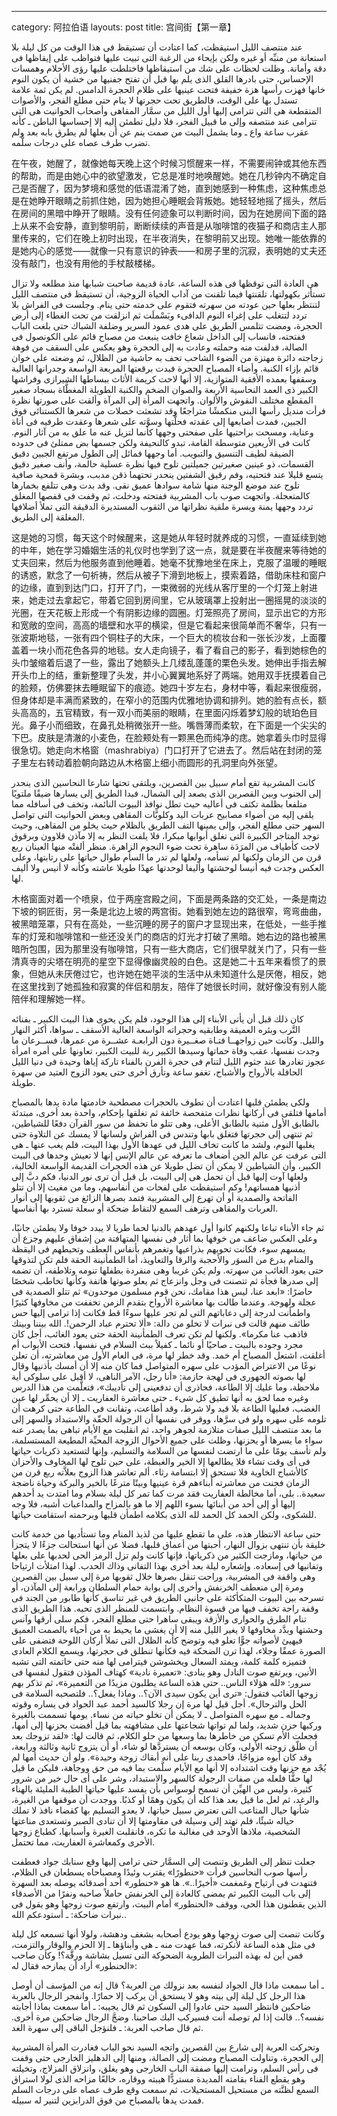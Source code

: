 ---
category: 阿拉伯语
layouts: post
title: 宫间街【第一章】

عند منتصف الليل استيقظت، كما اعتادت أن تستيقظ فى هذا الوقت من كل ليلة بلا استعانة من منبِّه أو غيره ولكن بإيحاء من الرغبة التى تبيت عليها فتواظب على إيقاظها فى دقة وأمانة. وظلت لحظات على شك من استيقاظها فاختلطت عليها رؤى الأحلام وهمسات الإحساس، حتى بادرها القلق الذى يلم بها قبل أن تفتح جفنيها من خشية أن يكون النوم خانها فهزت رأسها هزة خفيفة فتحت عينيها على ظلام الحجرة الدامس. لم يكن ثمة علامة تستدل بها على الوقت، فالطريق تحت حجرتها لا ينام حتى مطلع الفجر، والأصوات المتقطعة هى التى تترامى إليها أول الليل من سمَّار المقاهى وأصحاب الحوانيت هى التى تترامى عند منتصفه وإلى ما قبيل الفجر، فلا دليل تطمئن إليه إلا إحساسها الباطن ـ كأنه عقرب ساعة واع ـ وما يشمل البيت من صمت ينم عن أن بعلها لم يطرق بابه بعد ولم تضرب طرف عصاه على درجات سلَّمه.

在午夜，她醒了，就像她每天晚上这个时候习惯醒来一样，不需要闹钟或其他东西的帮助，而是由她心中的欲望激发，它总是准时地唤醒她。她在几秒钟内不确定自己是否醒了，因为梦境和感觉的低语混淆了她，直到她感到一种焦虑，这种焦虑总是在她睁开眼睛之前抓住她，因为她担心睡眠会背叛她。她轻轻地摇了摇头，然后在房间的黑暗中睁开了眼睛。没有任何迹象可以判断时间，因为在她房间下面的路上从来不会安静，直到黎明前，断断续续的声音是从咖啡馆的夜猫子和商店主人那里传来的，它们在晚上初时出现，在半夜消失，在黎明前又出现。她唯一能依靠的是她内心的感觉——就像一只有意识的钟表——和房子里的沉寂，表明她的丈夫还没有敲门，也没有用他的手杖敲楼梯。



هى العادة التى توقظها فى هذه الساعة، عادة قديمة صاحبت شبابها منذ مطلعه ولا تزال تستأثر بكهولتها، تلقنتها فيما تلقنت من آداب الحياة الزوجية، أن تستيقظ فى منتصف الليل لتنتظر بعلها حين عودته من سهرته فتقوم على خدمته حتى ينام. وجلست فى الفراش بلا تردد لتتغلب على إغراء النوم الدافىء وبَسْملَت ثم انزلقت من تحت الغطاء إلى أرض الحجرة، ومضت تتلمس الطريق على هدى عمود السرير وضلفة الشباك حتى بلغت الباب ففتحته، فانساب إلى الداخل شعاع خافت ينبعث من مصباح قائم على الكونصول فى الصالة، فدلفت منه وحملته وعادت به إلى الحجرة وهو يعكس على السقف من فوهة زجاجته دائرة مهتزة من الضوء الشاحب تحف به حاشية من الظلال، ثم وضعته على خوان قائم بإزاء الكنبة. وأضاء المصباح الحجرة فبدت برقعتها المربعة الواسعة وجدرانها العالية وسقفها بعمده الأفقية المتوازية، إلا أنها لاحت كريمة الأثاث ببساطها الشيرازى وفراشها الكبير ذى العمد النحاسية الأربعة والصوان الضخم والكنبة الطويلة المغطَّاة بسجاد صغير المقطع مختلف النقوش والألوان. واتجهت المرأة إلى المرآة وألقت على صورتها نظرة فرأت منديل رأسها البنى منكمشًا متراجعًا وقد تشعثت خصلات من شعرها الكستنائى فوق الجبين، فمدت أصابعها إلى عقدته فحلَّتها وسوَّته على شعرها وعقدت طرفيه فى أناة وعناية، ومسحت براحتيها على صفحتى وجهها كأنما لتزيل عنه ما علق به من آثار النوم. كانت فى الأربعين متوسطة القامة، تبدو كالنحيفة ولكن جسمها بض ممتلئ فى حدوده الضيقة لطيف التنسيق والتبويب. أما وجهها فمائل إلى الطول مرتفع الجبين دقيق القسمات، ذو عينين صغيرتين جميلتين تلوح فيها نظرة عسلية حالمة، وأنف صغير دقيق يتسع قليلا عند فتحتيه، وفم رقيق الشفتين ينحدر تحتهما ذقن مدبب، وبشرة قمحية صافية تلوح عند موضع الوجنة منها شامة سوادها عميق نقى. وقد بدت وهى تتلفع بخمارها كالمتعجلة. واتجهت صوب باب المشربية ففتحته ودخلت، ثم وقفت فى قفصها المغلق تردد وجهها يمنة ويسرة ملقية نظراتها من الثقوب المستديرة الدقيقة التى تملأ أضلافها المغلقة إلى الطريق.

这是她的习惯，每天这个时候醒来，这是她从年轻时就养成的习惯，一直延续到她的中年，她在学习婚姻生活的礼仪时也学到了这一点，就是要在半夜醒来等待她的丈夫回来，然后为他服务直到他睡着。她毫不犹豫地坐在床上，克服了温暖的睡眠的诱惑，默念了一句祈祷，然后从被子下滑到地板上，摸索着路，借助床柱和窗户的边缘，直到到达门口，打开了门，一束微弱的光线从客厅里的一个灯笼上射进来，她走过去拿起它，带着它回到房间里，它从玻璃罩上投射出一圈摇晃的淡淡的光圈，在天花板上形成一个有阴影边缘的圆圈。灯笼照亮了房间，显示出它的方形和宽敞的空间，高高的墙壁和水平的横梁，但是它看起来很简单而不奢华，只有一张波斯地毯，一张有四个铜柱子的大床，一个巨大的梳妆台和一张长沙发，上面覆盖着一块小而花色各异的地毯。女人走向镜子，看了看自己的影子，看到她棕色的头巾皱缩着后退了一些，露出了她额头上几缕乱蓬蓬的栗色头发。她伸出手指去解开头巾上的结，重新整理了头发，并小心翼翼地系好了两端。她用双手抚摸着自己的脸颊，仿佛要抹去睡眠留下的痕迹。她四十岁左右，身材中等，看起来很瘦弱，但身体却是丰满而紧致的，在窄小的范围内优雅地协调和排列。她的脸有点长，额头高高的，五官精致，有一双小而美丽的眼睛，在里面闪烁着梦幻般的琥珀色目光。鼻子小而细致，在鼻孔处稍微张开一些。嘴唇薄而柔软，在下面是一个尖尖的下巴。皮肤是清澈的小麦色，在脸颊处有一颗黑色而纯净的痣。她拿着头巾时显得很急切。她走向木格窗（mashrabiya）门口打开了它进去了。然后站在封闭的笼子里左右转动着脸朝向路边从木格窗上细小而圆形的孔洞里向外张望。



كانت المشربية تقع أمام سبيل بين القصرين، ويلتقى تحتها شارعا النحاسين الذى ينحدر إلى الجنوب وبين القصرين الذى يصعد إلى الشمال، فبدا الطريق إلى يسارها ضيقًا ملتويًا متلفعا بظلمة تكثف فى أعاليه حيث تطل نوافذ البيوت النائمة، وتخف فى أسافله مما يلقى إليه من أضواء مصابيح عربات اليد وكلوبَّات المقاهى وبعض الحوانيت التى تواصل السهر حتى مطلع الفجر، وإلى يمينها التف الطريق بالظلام حيث يخلو من المقاهى، وحيث توجد المتاجر الكبيرة التى تغلق أبوابها مبكرا، فلا يلفت النظر به إلا مآذن قلاوون وبرقوق لاحت كأطياف من المرَدَة ساهرة تحت ضوء النجوم الزاهرة. منظر ألفتْه منها العينان ربع قرن من الزمان ولكنها لم تسأمه، ولعلها لم تدر ما السأم طوال حياتها على رتابتها، وعلى العكس وجدت فيه أنيسا لوحشتها وأليفا لوحدتها عهدًا طويلا عاشته وكأنه لا أنيس ولا أليف لها.

木格窗面对着一个喷泉，位于两座宫殿之间，下面是两条路的交汇处，一条是南边下坡的铜匠街，另一条是北边上坡的两宫街。她看到她左边的路很窄，弯弯曲曲，被黑暗笼罩，只有在高处，一些沉睡的房子的窗户才显现出来，在低处，一些手推车的灯笼和咖啡馆和一些还没关门的商店的灯光才打破了黑暗。她右边的路也被黑暗所包围，因为那里没有咖啡馆，只有一些大商店，它们很早就关门了，只有一些清真寺的尖塔在明亮的星空下显得像幽灵般的白色。这是她二十五年来看惯了的景象，但她从未厌倦过它，也许她在她平淡的生活中从未知道什么是厌倦，相反，她在这里找到了她孤独和寂寞的伴侣和朋友，陪伴了她很长时间，就好像没有别人能陪伴和理解她一样。



كان ذلك قبل أن يأتى الأبناء إلى هذا الوجود، فلم يكن يحوى هذا البيت الكبير ـ بفنائه التَّرب وبئره العميقة وطابقيه وحجراته الواسعة العالية الأسقف ـ سواها، أكثر النهار والليل. وكانت حين زواجهــا فتـاة صغــيرة دون الرابعـة عشــرة من عمرها، فســرعان ما وجدت نفسها، عقب وفاة حماتها وسيدها الكبير ربة للبيت الكبير، تعاونها على أمره امرأة عجوز تغادرها عند جثوم الليل لتنام فى حجرة الفرن بالفناء تاركة إياها وحيدة فى دنيا الليل الحافلة بالأرواح والأشباح، تغفو ساعة وتأرق أخرى حتى يعود الزوج العتيد من سهرة طويلة.

ولكى يطمئن قلبها اعتادت أن تطوف بالحجرات مصطحبة خادمتها مادة يدها بالمصباح أمامها فتلقى فى أركانها نظرات متفحصة خائفة ثم تغلقها بإحكام، واحدة بعد أخرى، مبتدئة بالطابق الأول مثنية بالطابق الأعلى، وهى تتلو ما تحفظ من سور القرآن دفعًا للشياطين، ثم تنتهى إلى حجرتها فتغلق بابها وتندس فى الفراش ولسانها لا يمسك عن التلاوة حتى يغلبها النوم، ولشد ما كانت تخاف الليل فى عهدها الأول بهذا البيت، فلم يغب عنها ـ هى التى عرفت عن عالم الجن أضعاف ما تعرفه عن عالم الإنس إنها لا تعيش وحدها فى البيت الكبير، وأن الشياطين لا يمكن أن تضل طويلا عن هذه الحجرات القديمة الواسعة الخالية، ولعلها آوت إليها قبل أن تحمل هى إلى البيت، بل قبل أن ترى نور الدنيا، فكم دبَّ إلى أذنيها همساتهم! وكم استيقظت على لفحات من أنفاسهم، وما من مغيث إلا أن تتلو الفاتحة والصمدية أو أن تهرع إلى المشربية فتمد بصرها الزائغ من ثقوبها إلى أنوار العربات والمقاهى وترهف السمع لالتقاط ضحكة أو سعلة تسترد بها أنفاسها.

ثم جاء الأبناء تباعا ولكنهم كانوا أول عهدهم بالدنيا لحما طريا لا يبدد خوفا ولا يطمئن جانبًا، وعلى العكس ضاعف من خوفها بما أثار فى نفسها المتهافتة من إشفاق عليهم وجزع أن يمسهم سوء، فكانت تحويهم بذراعيها وتغمرهم بأنفاس العطف وتحيطهم فى اليقظة والمنام بدرع من السوَر والأحجبة والرقا والتعاويذ، أما الطمأنينة الحقة فلم تكن لتذوقها حتى يعود الغائب من سهرته. ولم يكن غريبا وهى منفردة بطفلها تنومه وتلاطفه، أن تضمه إلى صدرها فجأة ثم تتصنت فى وجل وانزعاج ثم يعلو صوتها هاتفة وكأنها تخاطب شخصًا حاضرًا: «ابعد عنا، ليس هذا مقامك، نحن قوم مسلمون موحدون» ثم تتلو الصمدية فى عجلة ولهوجة. وعندما طالت بها معاشرة الأرواح بتقدم الزمن تخففت من مخاوفها كثيرًا واطمأنت لدرجة إلى دعاباتهم التى لم تجر عليها سوءًا قط فكانت إذا ترامى إليها حس طائف منهم قالت فى نبرات لا تخلو من دالة: «ألا تحترم عباد الرحمن!. الله بيننا وبينك فاذهب عنا مكرما». ولكنها لم تكن تعرف الطمأنينة الحقة حتى يعود الغائب، أجل كان مجرد وجوده بالبيت ـ صاحيًا أو نائما ـ كفيلاً ببث السلام فى نفسها، فتحت الأبواب أم أغلقت، اشتعل المصباح أم خمد. وقد خطر لها مرة، فى العام الأول من معاشرته، أن تعلن نوعًا من الاعتراض المؤدب على سهره المتواصل فما كان منه إلا أن أمسك بأذنيها وقال لها بصوته الجهورى فى لهجة حازمة: «أنا رجل، الآمر الناهى، لا أقبل على سلوكى أية ملاحظة، وما عليك إلا الطاعة، فحاذرى أن تدفعينى إلى تأديبك»، فتعلَّمت من هذا الدرس وغيره مما لحق به أنها تطيق كل شىء ـ حتى معاشرة العفاريت ـ إلا أن يحمِّر لها عين الغضب، فعليها الطاعة بلا قيد ولا شرط، وقد أطاعت، وتفانت فى الطاعة حتى كرهت أن تلومه على سهره ولو فى سرَّها، ووقر فى نفسها أن الرجولة الحقّة والاستبداد والسهر إلى ما بعد منتصف الليل صفات متلازمة لجوهر واحد، ثم انقلبت مع الأيام تباهى بما يصدر عنه سواء ما يسرها أو يحزنها، وظلت على جميع الأحوال الزوجة المحبِّة المطيعة المستسلمة، ولم تأسف يومًا على ما ارتضت لنفسها من السلامة والتسليم، وإنها لتستعيد ذكريات حياتها فى أى وقت تشاء فلا يطالعها إلا الخير والغبطة، على حين تلوح لها المخاوف والأحزان كالأشباح الخاوية فلا تستحق إلا ابتسامة رثاء. ألم تعاشر هذا الزوج بعلاَّته ربع قرن من الزمان فجنت من معاشرته أبناءهم قرة عينيها وبيتًا مترعًا بالخير والبركة وحياة ناضجة سعيدة.. بلى، أما مخالطة العفاريت فقد مرت كما تمر كل ليلة بسلام وما امتدت يد أحدهم إليها أو إلى أحد من أبنائها بسوء اللهم إلا ما هو بالمزاح والمداعبات أشبه، فلا وجه للشكوى، ولكن الحمد كل الحمد لله الذى بكلامه اطمأن قلبها وبرحمته استقامت حياتها.

حتى ساعة الانتظار هذه، على ما تقطع عليها من لذيذ المنام وما تستأديها من خدمة كانت خليقة بأن تنتهى بزوال النهار، أحبتها من أعماق قلبها، فضلا عن أنها استحالت جزءًا لا يتجزأ من حياتها، ومازجت الكثير من ذكرياتها، فإنها كانت ولم تزل الرمز الحى لحدبها على بعلها وتفانيها فى إسعاده. وإشعاره ليلة بعد أخرى بهذا التفانى وذاك الحدب. لهذا امتلأت ارتياحا وهى واقفة فى المشربية، وراحت تنقل بصرها خلال ثقوبها مرة إلى سبيل بين القصرين ومرة إلى منعطف الخرنفش وأخرى إلى بوابة حمام السلطان ورابعة إلى المآذن، أو تسرحه بين البيوت المتكأكئة على جانبى الطريق فى غير تناسق كأنها طابور من الجند فى وقفة راحة تخفف فيها من قسوة النظام. وابتسمت للمنظر الذى تحبه. هذا الطريق الذى تنام الطرق والحوارى والأزقة ويبقى ساهرا حتى مطلع الفجر، فكم سلى أرقها وآنس وحشتها وبدَّد مخاوفها لا يغير الليل منه إلا أن يغشى ما يحيط به من أحياء بالصمت العميق فيهيئ لأصواته جوًّا تعلو فيه وتوضح كأنه الظلال التى تملأ أركان اللوحة فتضفى على الصورة عمقًا وجلاء، لهذا ترن الضحكة فيه فكأنها تنطلق فى حجرتها، ويسمع الكلام العادى فتميزه كلمة كلمة، ويمتد السعال ويخشوشن فيترامى لها منه حتى خاتمته التى تشبه الأنين، ويرتفع صوت النادل وهو ينادى: «تعميرة نادية» كهتاف المؤذن فتقول لنفسها فى سرور: «لله هؤلاء الناس.. حتى هذه الساعة يطلبون مزيدًا من التعميرة»، ثم تذكر بهم زوجها الغائب فتقول: «ترى أين يكون سيدى الآن؟.. وماذا يفعل؟.. فلتصحبه السلامة فى الحل والترحال». أجل قيل لها مرة إن رجلا كالسيد أحمد عبد الجواد فى يساره وقوته وجماله ـ مع سهره المتواصل ـ لا يمكن أن تخلو حياته من نساء. يومها تسممت بالغيرة وركبها حزن شديد، ولما لم تواتها شجاعتها على مشافهته بما قيل أفضت بحزنها إلى أمها، فجعلت الأم تسكن من خاطرها بما وسعها من حلو الكلام، ثم قالت لها: «لقد تزوجك بعد أن طلّق زوجته الأولى، وكان بوسعه أن يستردَّها لو شاء، أو أن يتزوج ثانية وثالثة ورابعة، وقد كان أبوه مزواجًا، فاحمدى ربنا على أنه أبقاك زوجة وحيدة». ولو أن حديث أمها لم يُجْد مع حزنها وقت اشتداده إلا أنها مع الأيام سلَّمت بما فيه من حق ووجاهة، فليكن ما قيل لها حقًّا فلعله من صفات الرجولة كالسهر والاستبداد، وشر على أى حال خير من شرور كثيرة، وليس من الهيِّن أن تسمح لوسواس بأن يفسد عليها حياتها الطيبة المليئة بالهناء والرغد، ثم لعل ما قيل بعد هذا كله أن يكون وهمًا أو كذبًا. ووجدت أن موقفها من الغيرة، شأنها حيال المتاعب التى تعترض سبيل حياتها، لا يعدو التسليم بها كقضاء نافذ لا تملك حياله شيئًا، فلم تهتد إلى وسيلة فى مقاومتها إلا أن تنادى الصبر وتستعدى مناعتها الشخصية، ملاذها الأوحد فى مغالبة ما تكره، فانقلبت الغيرة وأسبابها، كطباع زوجها الأخرى وكمعاشرة العفاريت، مما تحتمل.

جعلت تنظر إلى الطريق وتنصت إلى السمَّار حتى ترامى إليها وقع سنابك جواد فعطفت رأسها صوب النحاسين فرأت «حنطورًا» يقترب وئيدًا ومصباحاه يسطعان فى الظلام، فتنهدت فى ارتياح وغمغمت «أخيرًا..». ها هو «حنطور» أحد أصدقائه يوصله بعد السهرة إلى باب البيت الكبير ثم يمضى كالعادة إلى الخرنفش حاملاً صاحبه ونفرًا من الأصدقاء الذين يقطنون هذا الحى، ووقف «الحنطور» أمام البيت، وارتفع صوت زوجها وهو يقول فى نبرات ضاحكة:
ـ أستودعكم الله..

وكانت تنصت إلى صوت زوجها وهو يودع أصحابه بشغف ودهشة، ولولا أنها تسمعه كل ليلة فى مثل هذه الساعة لأنكرته، فما عهدت منه ـ هى وأبناؤها ـ إلا الحزم والوقار والتزمت، فمن أين له بهذه النبرات الطروبة الضحوكة التى تسيل بشاشة ورقَّة؟! وكأن صاحب «الحنطور» أراد أن يمازحه فقال له:

ـ أما سمعت ماذا قال الجواد لنفسه بعد نزولك من العربة؟ قال إنه من المؤسف أن أوصل هذا الرجل كل ليلة إلى بيته وهو لا يستحق أن يركب إلا حمارًا.
وانفجر الرجال بالعربة ضاحكين فانتظر السيد حتى عادوا إلى السكون ثم قال يجيبه:
ـ أما سمعت بماذا أجابته نفسه؟.. قالت إذا لم توصله أنت فسيركب البك صاحبنا.
وضجَّ الرجال ضاحكين مرة أخرى. ثم قال صاحب العربة:
ـ فلنؤجل الباقى إلى سهرة الغد.

وتحركت العربة إلى شارع بين القصرين واتجه السيد نحو الباب فغادرت المرأة المشربية إلى الحجرة، وتناولت المصباح ومضت إلى الصالة، ومنها إلى الدهليز الخارجى حتى وقفت فى رأس السلم، وترامت إليها صفقة الباب الخارجى وهو يغلق، وانزلاق المزلاج، وتخيلته وهو يقطع الفناء بقامته المديدة مستردًّا هيبته ووقاره، خالعًا مزاحه الذى لولا استراق السمع لظنَّته من مستحيل المستحيلات، ثم سمعت وقع طرف عصاه على درجات السلم فمدت يدها بالمصباح من فوق الدرابزين لتنير له سبيله.
